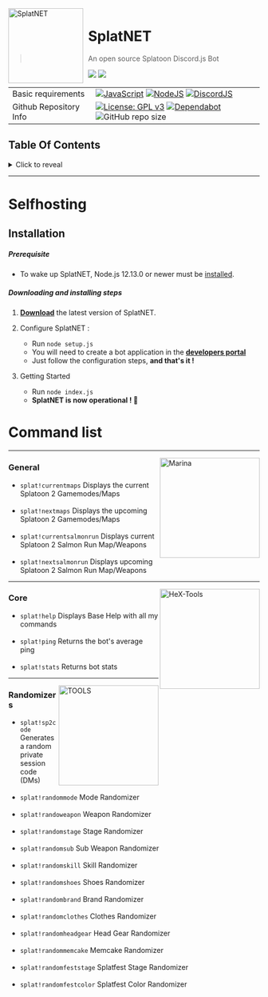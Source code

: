 <img width="150" height="150" align="left" style="float: left; margin: 0 10px 0 0;" alt="SplatNET" src="https://cdn.discordapp.com/avatars/720254825815736410/2cfcf61229a0688b923f8570257814f1.png?size=2048">

# SplatNET 
> An open source Splatoon Discord.js Bot

<img src="https://img.shields.io/badge/Latest%20Version-v5.2.0-7289da?style=for-the-badge"> <a href="https://mirayxs.github.io/SplatNET"><img src="https://img.shields.io/badge/SplatNET-Website-7289da?style=for-the-badge"></a>
    
|  |  | 
| - | - |
| Basic requirements| [![JavaScript](https://img.shields.io/badge/language-javascript-F7DF1E.svg?logo=JavaScript)](https://www.javascript.com) [![NodeJS](https://img.shields.io/badge/Node.js-12.13.0-339933.svg?logo=Node.js)](https://nodejs.org) [![DiscordJS](https://img.shields.io/badge/Discord.js-v12.2.0-7289DA.svg?logo=Discord)](https://discord.js.org) |
| Github Repository Info |[![License: GPL v3](https://img.shields.io/badge/License-GPLv3-blue.svg?logo=github)](https://www.gnu.org/licenses/gpl-3.0) [![Dependabot](https://api.dependabot.com/badges/status?host=github&repo=MirayXS/SplatNET)](https://dependabot.com) ![GitHub repo size](https://img.shields.io/github/repo-size/MirayXS/SplatNET?logo=github) |

## Table Of Contents
<details>
<summary>Click to reveal</summary>

<br>

- [Selfhosting](#selfhosting)
  - [Installation](#installation)
    - [Prerequisite](#prerequisite)
    - [Downloading and installing steps](#downloading-and-installing-steps)
- [Command list](#command-list)
  - [General](#general)
  - [Core](#core)
  - [Randomizers](#randomizers)
  
</details>

<hr>

# Selfhosting  

## Installation

##### Prerequisite

-   To wake up SplatNET, Node.js 12.13.0 or newer must be [installed](https://nodejs.org/en/download/).

##### Downloading and installing steps

1.  **[Download](https://github.com/MirayXS/SplatNET/archive/master.zip)** the latest version of SplatNET.

2.  Configure SplatNET :
    -   Run `node setup.js`
    -   You will need to create a bot application in the **[developers portal](https://discordapp.com/developers/applications/me)**
    -   Just follow the configuration steps, **and that's it !**

3.  Getting Started
    -   Run `node index.js`
    -   **SplatNET is now operational ! 🎉**
    
# Command list

<hr>

<p>
  <img src="https://mirayxs.github.io/SplatNET/assets/images/SP2icons/S2_Icon_Marina.png" height="200" title="Marina" align="right">
</p>

### General
* `splat!currentmaps` Displays the current Splatoon 2 Gamemodes/Maps <br><br>
* `splat!nextmaps` Displays the upcoming Splatoon 2 Gamemodes/Maps <br><br>
* `splat!currentsalmonrun` Displays current Splatoon 2 Salmon Run Map/Weapons <br><br>
* `splat!nextsalmonrun` Displays upcoming Splatoon 2 Salmon Run Map/Weapons

<hr>

<p>
  <img src="https://mirayxs.github.io/SplatHeX/splathex/splathex2logo.png" height="200" title="HeX-Tools" align="right">
</p>

### Core
* `splat!help` Displays Base Help with all my commands <br><br>
* `splat!ping` Returns the bot's average ping <br><br>
* `splat!stats` Returns bot stats

<hr>

<p>
  <img src="https://mirayxs.github.io/SplatHeX/splatools/splatools.png" height="200" title="TOOLS" align="right">
</p>

### Randomizers
* `splat!sp2code` Generates a random private session code (DMs) <br><br>
* `splat!randommode` Mode Randomizer <br><br>
* `splat!randoweapon` Weapon Randomizer <br><br>
* `splat!randomstage` Stage Randomizer <br><br>
* `splat!randomsub` Sub Weapon Randomizer <br><br>
* `splat!randomskill` Skill Randomizer <br><br>
* `splat!randomshoes` Shoes Randomizer <br><br>
* `splat!randombrand` Brand Randomizer <br><br>
* `splat!randomclothes` Clothes Randomizer <br><br>
* `splat!randomheadgear` Head Gear Randomizer <br><br>
* `splat!randommemcake` Memcake Randomizer <br><br>
* `splat!randomfeststage` Splatfest Stage Randomizer <br><br>
* `splat!randomfestcolor` Splatfest Color Randomizer